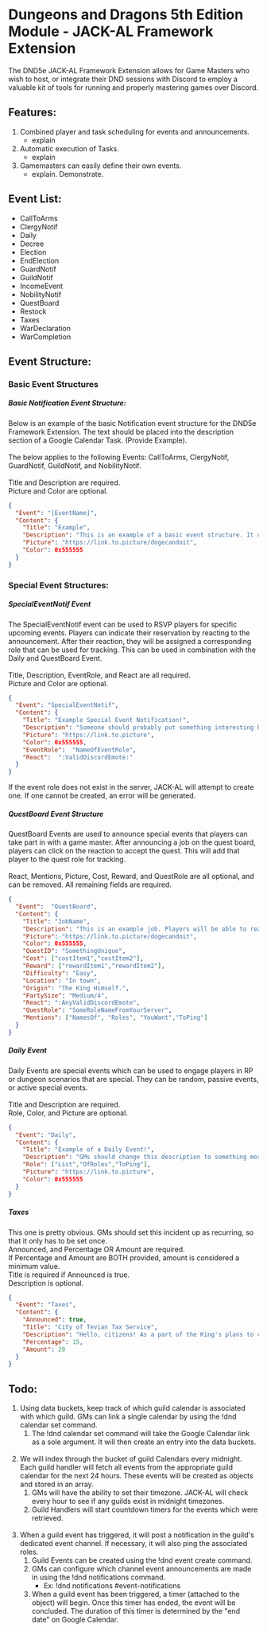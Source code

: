 # Dungeons and Dragons 5th Edition Module - JACK-AL Framework Extension
The DND5e JACK-AL Framework Extension allows for Game Masters who wish to host, or integrate their DND sessions with Discord to employ a valuable kit of tools for running and properly mastering games over Discord.

## Features:
1) Combined player and task scheduling for events and announcements.
    - explain
2) Automatic execution of Tasks.
    - explain
3) Gamemasters can easily define their own events.
    - explain. Demonstrate.
## Event List:
- CallToArms
- ClergyNotif
- Daily
- Decree
- Election
- EndElection
- GuardNotif
- GuildNotif
- IncomeEvent
- NobilityNotif
- QuestBoard
- Restock
- Taxes
- WarDeclaration
- WarCompletion

## Event Structure:
### Basic Event Structures
##### Basic Notification Event Structure:
Below is an example of the basic Notification event structure for the DND5e Framework Extension. The text should be placed into the description section of a Google Calendar Task. (Provide Example).<br><br>
The below applies to the following Events: CallToArms, ClergyNotif, GuardNotif, GuildNotif, and NobilityNotif.<br><br>
Title and Description are required.<br>
Picture and Color are optional.
```json
{
  "Event": "[EventName]",
  "Content": {
    "Title": "Example",
    "Description": "This is an example of a basic event structure. It can be used as a reference to create custom events.",
    "Picture": "https://link.to.picture/dogecandoit",
    "Color": 0x555555
  }
}
```
### Special Event Structures:
##### SpecialEventNotif Event
The SpecialEventNotif event can be used to RSVP players for specific upcoming events. Players can indicate their reservation by reacting to the announcement. After their reaction, they will be assigned a corresponding role that can be used for tracking. This can be used in combination with the Daily and QuestBoard Event.<br><br>
Title, Description, EventRole, and React are all required.<br>
Picture and Color are optional.<br>
```json
{
  "Event": "SpecialEventNotif",
  "Content": {
    "Title": "Example Special Event Notification!",
    "Description": "Someone should probably put something interesting here!",
    "Picture": "https://link.to.picture",
    "Color": 0x555555,
    "EventRole":  "NameOfEventRole",
    "React":  ":ValidDiscordEmote:"
  }
}
```
If the event role does not exist in the server, JACK-AL will attempt to create one. If one cannot be created, an error will be generated.<br>
##### QuestBoard Event Structure
QuestBoard Events are used to announce special events that players can take part in with a game master. After announcing a job on the quest board, players can click on the reaction to accept the quest. This will add that player to the quest role for tracking.
<br><br>
React, Mentions, Picture, Cost, Reward, and QuestRole are all optional, and can be removed. All remaining fields are required.
```json
{
  "Event":  "QuestBoard",
  "Content": {
    "Title": "JobName",
    "Description": "This is an example job. Players will be able to read this to get an idea of what is so special about the job. Use this section to sell your idea to them, to buy in interest.",
    "Picture": "https://link.to.picture/dogecandoit",
    "Color": 0x555555,
    "QuestID": "SomethingUnique",
    "Cost": ["costItem1","costItem2"],
    "Reward": ["rewardItem1","rewardItem2"],
    "Difficulty": "Easy",
    "Location": "In town",
    "Origin": "The King Himself.",
    "PartySize": "Medium/4",
    "React": ":AnyValidDiscordEmote",
    "QuestRole": "SomeRoleNameFromYourServer",
    "Mentions": ["NamesOf", "Roles", "YouWant","ToPing"]
  }
}
``` 
##### Daily Event
Daily Events are special events which can be used to engage players in RP or dungeon scenarios that are special. They can be random, passive events, or active special events.
<br><br>
Title and Description are required.<br>
Role, Color, and Picture are optional.
```json
{
  "Event": "Daily",
  "Content": {
    "Title": "Example of a Daily Event!",
    "Description": "GMs should change this description to something more interesting than sample text!",
    "Role": ["List","OfRoles","ToPing"],
    "Picture": "https://link.to.picture",
    "Color": 0x555555
  }
}
```
##### Taxes
This one is pretty obvious. GMs should set this incident up as recurring, so that it only has to be set once. <br>Announced, and Percentage OR Amount are required. <br>If Percentage and Amount are BOTH provided, amount is considered a minimum value.<br>
Title is required if Announced is true.<br>Description is optional.
```json
{
  "Event": "Taxes",
  "Content": {
    "Announced": true,
    "Title": "City of Tevian Tax Service",
    "Description": "Hello, citizens! As a part of the King's plans to continue the development of Tevian, the Tax Service has taken a small portion of all the citizen's income.",
    "Percentage": 15,
    "Amount": 20
  }
}
```
## Todo:
1) Using data buckets, keep track of which guild calendar is associated with which guild. GMs can link a single calendar by using the !dnd calendar set command.
    1) The !dnd calendar set command will take the Google Calendar link as a sole argument. It will then create an entry into the data buckets. <br><br>
2) We will index through the bucket of guild Calendars every midnight. Each guild handler will fetch all events from the appropriate guild calendar for the next 24 hours. These events will be created as objects and stored in an array.
    1) GMs will have the ability to set their timezone. JACK-AL will check every hour to see if any guilds exist in midnight timezones.
    2) Guild Handlers will start countdown timers for the events which were retrieved.
    <br><br>
3) When a guild event has triggered, it will post a notification in the guild's dedicated event channel. If necessary, it will also ping the associated roles.
    1) Guild Events can be created using the !dnd event create command.
    2) GMs can configure which channel event announcements are made in using the !dnd notifications command.
        * Ex: !dnd notifications #event-notifications
    3) When a guild event has been triggered, a timer (attached to the object) will begin. Once this timer has ended, the event will be concluded. The duration of this timer is determined by the "end date" on Google Calendar.